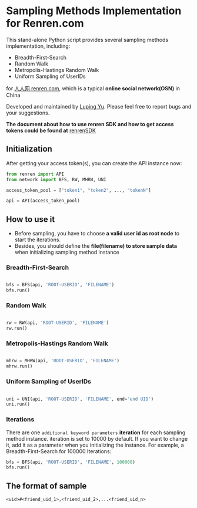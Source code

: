 # Sampling Methods Implementation for Renren.com

This stand-alone Python script provides several sampling methods implementation, including:

* Breadth-First-Search
* Random Walk
* Metropolis-Hastings Random Walk
* Uniform Sampling of UserIDs

for [人人网 renren.com](http://www.renren.com), which is a typical **online social network(OSN)** in China

Developed and maintained by [Luping Yu](https://github.com/lazydingding). Please feel free to report bugs and your suggestions.

**The document about how to use renren SDK and how to get access tokens could be found at** [renrenSDK](https://github.com/lazydingding/renrenSDK)

## Initialization

After getting your access token(s), you can create the API instance now:

```python
from renren import API
from network import BFS, RW, MHRW, UNI

access_token_pool = ["token1", "token2", ..., "tokenN"]

api = API(access_token_pool)
```

## How to use it

 * Before sampling, you have to choose **a valid user id as root node** to start the iterations.
 * Besides, you should define the **file(filename) to store sample data** when initializing sampling method instance

### Breadth-First-Search
```python

bfs = BFS(api, 'ROOT-USERID', 'FILENAME')
bfs.run()
```
### Random Walk
```python

rw = RW(api, 'ROOT-USERID', 'FILENAME')
rw.run()
```
### Metropolis-Hastings Random Walk
```python

mhrw = MHRW(api, 'ROOT-USERID', 'FILENAME')
mhrw.run()
```
### Uniform Sampling of UserIDs
```python

uni = UNI(api, 'ROOT-USERID', 'FILENAME', end='end UID')
uni.run()
```
### Iterations

There are one `additional keyword parameters` **iteration** for each sampling method instance. iteration is set to 10000 by default. If you want to change it, add it as a parameter when you initializing the instance.
For example, a Breadth-First-Search for 100000 Iterations:
```python
bfs = BFS(api, 'ROOT-USERID', 'FILENAME', 100000)
bfs.run()
```

## The format of sample
`<uid>#<friend_uid_1>,<friend_uid_2>,...<friend_uid_n>`
